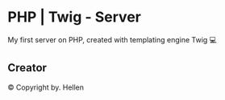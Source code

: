 # PHP | Twig - Server
My first server on PHP, created with templating engine Twig 💻
## Creator
© Copyright by. Hellen